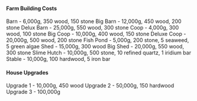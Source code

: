 #### Farm Building Costs
Barn - 6,000g, 350 wood, 150 stone
Big Barn - 12,000g, 450 wood, 200 stone
Delux Barn - 25,000g, 550 wood, 300 stone
Coop - 4,000g, 300 wood, 100 stone
Big Coop - 10,000g, 400 wood, 150 stone
Deluxe Coop - 20,000g, 500 wood, 200 stone
Fish Pond - 5,000g, 200 stone, 5 seaweed, 5 green algae
Shed - 15,000g, 300 wood
Big Shed - 20,000g, 550 wood, 300 stone
Slime Hutch - 10,000g, 500 stone, 10 refined quartz, 1 iridium bar
Stable - 10,000g, 100 hardwood, 5 iron bar

#### House Upgrades
Upgrade 1 - 10,000g, 450 wood
Upgrade 2 - 50,000g, 150 hardwood
Upgrade 3 - 100,000g
